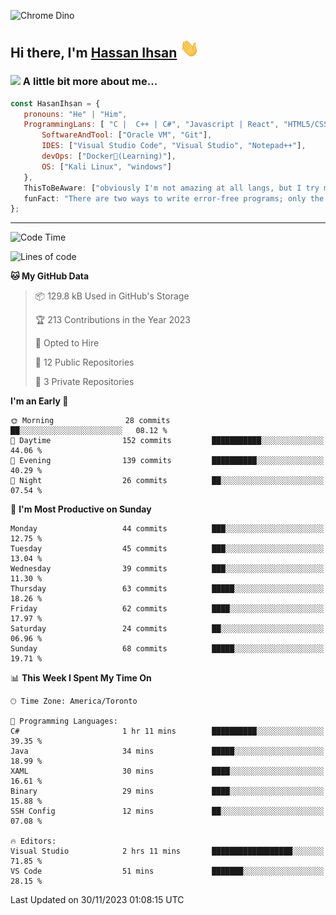  <!--
**HasanIhsan/HasanIhsan** is a ✨ _special_ ✨ repository because its `README.md` (this file) appears on your GitHub profile.
-->

![Chrome Dino](https://mir-s3-cdn-cf.behance.net/project_modules/max_1200/4ff07986208593.5d9a654e92f36.gif)


<h2 align="left">Hi there, I'm <a href="https://www.linkedin.com/in/hassan-ihsan-045b11231/" target="_blank" rel="noopener noreferrer">Hassan Ihsan</a> <img src="https://raw.githubusercontent.com/ABSphreak/ABSphreak/master/gifs/Hi.gif" height="30" />
 
 
 ### <img src="https://media.giphy.com/media/VgCDAzcKvsR6OM0uWg/giphy.gif" width="50"> A little bit more about me...  
 
 ```javascript
const HasanIhsan = {
    pronouns: "He" | "Him",
    ProgrammingLans: [ "C |  C++ | C#", "Javascript | React", "HTML5/CSS", "JSON", "Java"],
        SoftwareAndTool: ["Oracle VM", "Git"],
        IDES: ["Visual Studio Code", "Visual Studio", "Notepad++"],
        devOps: ["Docker🐳(Learning)"], 
        OS: ["Kali Linux", "windows"]
    },
    ThisToBeAware: ["obviously I'm not amazing at all langs, but I try my best not to go rusty"], 
    funFact: "There are two ways to write error-free programs; only the third one works"
};
```
 
 --- 

<!--START_SECTION:waka-->
![Code Time](http://img.shields.io/badge/Code%20Time-256%20hrs%201%20min-blue)

![Lines of code](https://img.shields.io/badge/From%20Hello%20World%20I%27ve%20Written-1.0%20million%20lines%20of%20code-blue)

**🐱 My GitHub Data** 

> 📦 129.8 kB Used in GitHub's Storage 
 > 
> 🏆 213 Contributions in the Year 2023
 > 
> 💼 Opted to Hire
 > 
> 📜 12 Public Repositories 
 > 
> 🔑 3 Private Repositories 
 > 
**I'm an Early 🐤** 

```text
🌞 Morning                28 commits          ██░░░░░░░░░░░░░░░░░░░░░░░   08.12 % 
🌆 Daytime                152 commits         ███████████░░░░░░░░░░░░░░   44.06 % 
🌃 Evening                139 commits         ██████████░░░░░░░░░░░░░░░   40.29 % 
🌙 Night                  26 commits          ██░░░░░░░░░░░░░░░░░░░░░░░   07.54 % 
```
📅 **I'm Most Productive on Sunday** 

```text
Monday                   44 commits          ███░░░░░░░░░░░░░░░░░░░░░░   12.75 % 
Tuesday                  45 commits          ███░░░░░░░░░░░░░░░░░░░░░░   13.04 % 
Wednesday                39 commits          ███░░░░░░░░░░░░░░░░░░░░░░   11.30 % 
Thursday                 63 commits          █████░░░░░░░░░░░░░░░░░░░░   18.26 % 
Friday                   62 commits          ████░░░░░░░░░░░░░░░░░░░░░   17.97 % 
Saturday                 24 commits          ██░░░░░░░░░░░░░░░░░░░░░░░   06.96 % 
Sunday                   68 commits          █████░░░░░░░░░░░░░░░░░░░░   19.71 % 
```


📊 **This Week I Spent My Time On** 

```text
🕑︎ Time Zone: America/Toronto

💬 Programming Languages: 
C#                       1 hr 11 mins        ██████████░░░░░░░░░░░░░░░   39.35 % 
Java                     34 mins             █████░░░░░░░░░░░░░░░░░░░░   18.99 % 
XAML                     30 mins             ████░░░░░░░░░░░░░░░░░░░░░   16.61 % 
Binary                   29 mins             ████░░░░░░░░░░░░░░░░░░░░░   15.88 % 
SSH Config               12 mins             ██░░░░░░░░░░░░░░░░░░░░░░░   07.08 % 

🔥 Editors: 
Visual Studio            2 hrs 11 mins       ██████████████████░░░░░░░   71.85 % 
VS Code                  51 mins             ███████░░░░░░░░░░░░░░░░░░   28.15 % 
```


 Last Updated on 30/11/2023 01:08:15 UTC
<!--END_SECTION:waka-->
 
 
